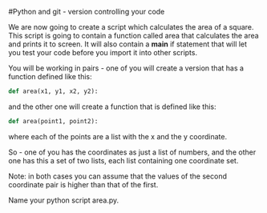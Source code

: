 #Python and git - version controlling your code

We are now going to create a script which calculates the area of a square. 
This script is going to contain a function called area that calculates the area
and prints it to screen. It will also contain a __main__ if statement that will
let you test your code before you import it into other scripts.

You will be working in pairs - one of you will create a version that has a function
defined like this:

```python
def area(x1, y1, x2, y2):
```

and the other one will create a function that is defined like this:

```python
def area(point1, point2):
```
where each of the points are a list with the x and the y coordinate.

So - one of you has the coordinates as just a list of numbers, and the other one
has this a set of two lists, each list containing one coordinate set.

Note: in both cases you can assume that the values of the second coordinate pair is higher
than that of the first. 

Name your python script area.py.
